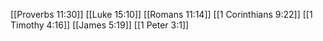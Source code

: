 [[Proverbs 11:30]]
[[Luke 15:10]]
[[Romans 11:14]]
[[1 Corinthians 9:22]]
[[1 Timothy 4:16]]
[[James 5:19]]
[[1 Peter 3:1]]
